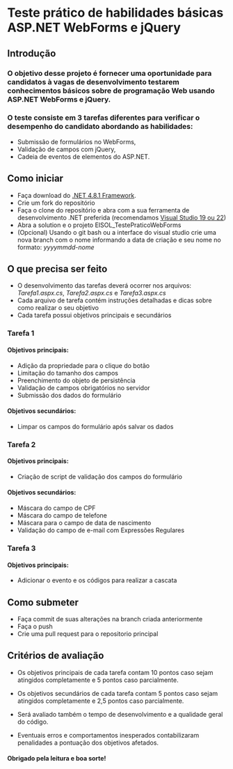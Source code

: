 # Teste prático de habilidades básicas ASP.NET WebForms e jQuery

## Introdução

### O objetivo desse projeto é fornecer uma oportunidade para candidatos à vagas de desenvolvimento testarem conhecimentos básicos sobre de programação Web usando ASP.NET WebForms e jQuery.

### O teste consiste em 3 tarefas diferentes para verificar o desempenho do candidato abordando as habilidades: 
- Submissão de formulários no WebForms,
- Validação de campos com jQuery,
- Cadeia de eventos de elementos do ASP.NET.

## Como iniciar

- Faça download do [.NET 4.8.1 Framework](https://dotnet.microsoft.com/pt-br/download/dotnet-framework/net481).
- Crie um fork do repositório
- Faça o clone do repositório e abra com a sua ferramenta de desenvolvimento .NET preferida (recomendamos [Visual Studio 19 ou 22](https://visualstudio.microsoft.com/pt-br/vs/community/))
- Abra a solution e o projeto EISOL_TestePraticoWebForms
- (Opcional) Usando o git bash ou a interface do visual studio crie uma nova branch com o nome informando a data de criação e seu nome no formato: *yyyymmdd-nome*

##  O que precisa ser feito

- O desenvolvimento das tarefas deverá ocorrer nos arquivos: *Tarefa1.aspx.cs*, *Tarefa2.aspx.cs* e *Tarefa3.aspx.cs*
- Cada arquivo de tarefa contém instruções detalhadas e dicas sobre como realizar o seu objetivo
- Cada tarefa possui objetivos principais e secundários
### Tarefa 1
#### Objetivos principais:
- Adição da propriedade para o clique do botão
- Limitação do tamanho dos campos
- Preenchimento do objeto de persistência
- Validação de campos obrigatórios no servidor
- Submissão dos dados do formulário

#### Objetivos secundários:
- Limpar os campos do formulário após salvar os dados

### Tarefa 2
#### Objetivos principais:
- Criação de script de validação dos campos do formulário
#### Objetivos secundários:
- Máscara do campo de CPF
- Máscara do campo de telefone
- Máscara para o campo de data de nascimento
- Validação do campo de e-mail com Expressões Regulares

### Tarefa 3
#### Objetivos principais:
- Adicionar o evento e os códigos para realizar a cascata

## Como submeter
- Faça commit de suas alterações na branch criada anteriormente
- Faça o push
- Crie uma pull request para o repositorio principal

## Critérios de avaliação

- Os objetivos principais de cada tarefa contam 10 pontos caso sejam atingidos completamente e 5 pontos caso parcialmente.

- Os objetivos secundários de cada tarefa contam 5 pontos caso sejam atingidos completamente e 2,5 pontos caso parcialmente.

- Será avaliado também o tempo de desenvolvimento e a qualidade geral do código.

- Eventuais erros e comportamentos inesperados contabilizaram penalidades a pontuação dos objetivos afetados.


#### Obrigado pela leitura e boa sorte!
